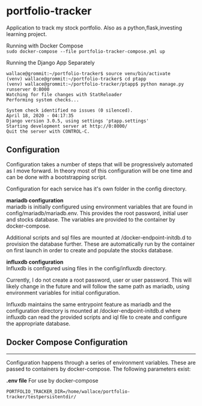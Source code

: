 # portfolio-tracker
Application to track my stock portfolio. Also as a python,flask,investing learning project.

Running with Docker Compose  
`sudo docker-compose --file portfolio-tracker-compose.yml up`

Running the Django App Separately
```
wallace@grommit:~/portfolio-tracker$ source venv/bin/activate
(venv) wallace@grommit:~/portfolio-tracker$ cd ptapp
(venv) wallace@grommit:~/portfolio-tracker/ptapp$ python manage.py runserver 0:8000
Watching for file changes with StatReloader
Performing system checks...

System check identified no issues (0 silenced).
April 18, 2020 - 04:17:35
Django version 3.0.5, using settings 'ptapp.settings'
Starting development server at http://0:8000/
Quit the server with CONTROL-C.
```

## Configuration
Configuration takes a number of steps that will be progressively automated as I move forward. In theory most of this
 configuration will be one time and can be done with a bootstrapping script.

Configuration for each service has it's own folder in the config directory.

**mariadb configuration**  
mariadb is initially configured using environment variables that are found in config/mariadb/mariadb.env. This provides the root
password, initial user and stocks database. The variables are provided to the container by docker-compose.

Additional scripts and sql files are mounted at /docker-endpoint-initdb.d to provision the database further.  These are automatically run by the container on first launch in order to create and populate the stocks database.

**influxdb configuration**  
Influxdb is configured using files in the config/influxdb directory.   

Currently, I do not create a root password, user or user password. This will likely change in the future and will follow the same
path as mariadb, using environment variables for initial configuration.

Influxdb maintains the same entrypoint feature as mariadb and the configuration directory is mounted at /docker-endpoint-initdb.d
where influxdb can read the provided scripts and iql file to create and configure the appropriate database.


## Docker Compose Configuration
-------
Configuration happens through a series of environment variables. These are passed to containers by docker-compose. The following parameters exist:  

**.env file** For use by docker-compose
```
PORTFOLIO_TRACKER_DIR=/home/wallace/portfolio-tracker/testpersistentdir/
```
